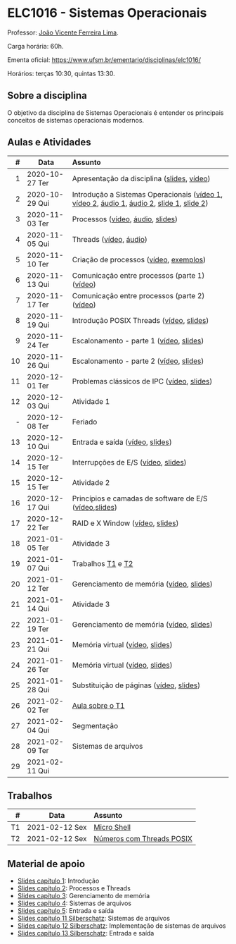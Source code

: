 # ELC1016 - Sistemas Operacionais

Professor: [João Vicente Ferreira Lima](http://www.inf.ufsm.br/~jvlima).

Carga horária: 60h.

Ementa oficial: https://www.ufsm.br/ementario/disciplinas/elc1016/

Horários: terças 10:30, quintas 13:30.

## Sobre a disciplina

O objetivo da disciplina de Sistemas Operacionais é entender os principais conceitos de sistemas operacionais modernos.

## Aulas e Atividades

|  # | Data             | Assunto          |
|---:|------------------|:-----------------|
|  1 | 2020-10-27 Ter   | Apresentação da disciplina ([slides](https://docs.google.com/presentation/d/1B6gwQ2h22Dl3I2bYY4zFY8JV4z8batjURPjUjsYTaHU/edit?usp=sharing), [vídeo](https://youtu.be/c1Ab_YXKn00))   | 
|  2 | 2020-10-29 Qui   | Introdução a Sistemas Operacionais ([vídeo 1](https://youtu.be/7KsHiozYhv4), [vídeo 2](https://youtu.be/DmxuID5tytE), [áudio 1](https://drive.google.com/file/d/1TKn-5udiXFnrsbpZvdwcxtR2AEj1Rly7/view?usp=sharing), [áudio 2](https://drive.google.com/file/d/1iuoUs5tFJGGppZKFrqYhiAFvOd9qIzmd/view?usp=sharing), [slide 1](https://drive.google.com/file/d/1BQPPeJmC0gmnA5f-5WTr5sE5s3Sq8nUt/view?usp=sharing), [slide 2](./aulas/02_introducao/1_introduction.pdf)) 
|  3 | 2020-11-03 Ter   |  Processos ([vídeo](https://youtu.be/3BqGeD5ikzM), [áudio](https://drive.google.com/file/d/17OYRc-YYKoUzHL9dyVCaYfCBcOwyefJw/view?usp=sharing), [slides](https://drive.google.com/file/d/1KoKli1WBU3kgKEERlRAZzZ_XNDRqa5BH/view?usp=sharing))
|  4 | 2020-11-05 Qui   | Threads ([vídeo](https://youtu.be/eePJ9G7YKN0), [áudio](https://drive.google.com/file/d/1FMir345C6eAhp3UziT86DAevhjbr0CtY/view?usp=sharing)) | 
|  5 | 2020-11-10 Ter   | Criação de processos ([vídeo](https://youtu.be/NZRuGDsEruA), [exemplos](./aulas/05_fork))         | 
|  6 | 2020-11-13 Qui   |  Comunicação entre processos (parte 1) ([vídeo](https://youtu.be/VAjdkpWYcA4)) | 
|  7 | 2020-11-17 Ter  | Comunicação entre processos (parte 2) ([vídeo](https://youtu.be/OQQd6BOuc1k))  | 
| 8 | 2020-11-19  Qui  | Introdução POSIX Threads ([vídeo](https://youtu.be/GAckKe92lUA), [slides](./aulas/08_pthreads/08_pthreads.pdf)) | 
| 9 | 2020-11-24 Ter   | Escalonamento - parte 1 ([vídeo](https://youtu.be/a5p_KUjEhYk), [slides](https://docs.google.com/presentation/d/1B6gwQ2h22Dl3I2bYY4zFY8JV4z8batjURPjUjsYTaHU/edit?usp=sharing)) | 
| 10 | 2020-11-26 Qui  | Escalonamento - parte 2 ([vídeo](https://youtu.be/Qg4VhzPIcJA), [slides](https://docs.google.com/presentation/d/1B6gwQ2h22Dl3I2bYY4zFY8JV4z8batjURPjUjsYTaHU/edit?usp=sharing))  | 
| 11 | 2020-12-01 Ter  | Problemas clássicos de IPC ([vídeo](https://youtu.be/20V2XFLaWyw), [slides](https://docs.google.com/presentation/d/1y6G3lx04uVuZBzJzoaDSH60DxcC0AuLOrSuaJfyrmSc/edit?usp=sharing)) | 
| 12 | 2020-12-03 Qui | Atividade 1 | 
| - | 2020-12-08 Ter | Feriado | 
| 13 | 2020-12-10 Qui  | Entrada e saída   ([vídeo](https://youtu.be/6-D8Wx_895M), [slides](https://docs.google.com/presentation/d/1bQDEUq7O3ySu7_J9tYyOUYq1AxD97iQZL2bL0ARNaDs/edit?usp=sharing)) | 
| 14 | 2020-12-15 Ter  | Interrupções de E/S ([vídeo](https://youtu.be/_T-sdcfRIv0), [slides](https://docs.google.com/presentation/d/1jSJ_xUAboLDCGwuFQQcq_S9eKKKRgLBINLNyC1J0RG4/edit?usp=sharing)) | 
| 15 | 2020-12-15 Ter  | Atividade 2 | 
| 16 | 2020-12-17 Qui  | Princípios e camadas de software de E/S ([vídeo](https://youtu.be/h1q97QAl0vA),[slides](https://docs.google.com/presentation/d/1te_bXQtKDtMnx-qga0QySiU7Jz1dHbPlM6yVDA5vCOg/edit?usp=sharing)) | 
| 17 | 2020-12-22 Ter  | RAID e X Window ([vídeo](https://youtu.be/0aLqeUT8oJ0), [slides](https://docs.google.com/presentation/d/1-ipoK_3JfJamJXkJ-L-m-Nn26UF1kiurZdOIeVSJgJQ/edit?usp=sharing)) |
| 18 | 2021-01-05 Ter  | Atividade 3 |
| 19 | 2021-01-07 Qui  | Trabalhos [T1](./trabalhos/T1) e [T2](./trabalhos/T2)        | 
| 20 | 2021-01-12 Ter  | Gerenciamento de memória  ([vídeo](https://youtu.be/MYZ08M17ksU), [slides](https://docs.google.com/presentation/d/1u8HyH1hUi5iYes5QxiLOrQVcNbhxBmiEXWz5GDbVem4/edit?usp=sharing))       |   
| 21 | 2021-01-14 Qui  | Atividade 3 |   
| 22 | 2021-01-19 Ter  | Gerenciamento de memória ([vídeo](https://youtu.be/9TxkWgpwXB4), [slides](https://docs.google.com/presentation/d/1-rS5JEVLA4z1ywGy5_TyXMDF0sDpvEd96JIlKqxCvDs/edit?usp=sharing))     |   
| 23 | 2021-01-21 Qui  | Memória virtual ([vídeo](https://youtu.be/iK_1B1Htbj4), [slides](https://docs.google.com/presentation/d/1bZyBlR47PRUsZnrYZKD_zJOKd_7JqP9-kD5I50z6Q1k/edit?usp=sharing))    |   
| 24 | 2021-01-26 Ter  | Memória virtual ([vídeo](https://youtu.be/haISlBrd6iU), [slides](https://docs.google.com/presentation/d/1mu-fph4_vj-sjvs44oiDspwe-aj5pahrEJ51veTT_fg/edit?usp=sharing))        |   
| 25 | 2021-01-28 Qui  | Substituição de páginas ([vídeo](https://youtu.be/rKhVRi-qFbA), [slides](https://docs.google.com/presentation/d/1XZ_RXnHiUDVq7f4fh0sf_Xc2gUiKlcL7XPo-O_lEQRQ/edit?usp=sharing))           |   
| 26 | 2021-02-02 Ter  | [Aula sobre o T1](https://youtu.be/leTMtRsAuR8) |   
| 27 | 2021-02-04 Qui  | Segmentação            |   
| 28 | 2021-02-09 Ter  | Sistemas de arquivos             |   
| 29 | 2021-02-11 Qui  |             |   



## Trabalhos

|  # | Data             | Assunto          |
|---:|------------------|:-----------------|
| T1 | 2021-02-12 Sex   | [Micro Shell](./trabalhos/T1) |   
| T2 | 2021-02-12 Sex   | [Números com Threads POSIX](./trabalhos/T2) |   

## Material de apoio

- [Slides capítulo 1](https://drive.google.com/file/d/1BQPPeJmC0gmnA5f-5WTr5sE5s3Sq8nUt/view?usp=sharing): Introdução
- [Slides capítulo 2](https://drive.google.com/file/d/1KoKli1WBU3kgKEERlRAZzZ_XNDRqa5BH/view?usp=sharing): Processos e Threads
- [Slides capítulo 3](https://drive.google.com/file/d/1iSH2DhJNBZ_tV6JtFrHQS4n3s3vFKHyL/view?usp=sharing): Gerenciamento de memória
- [Slides capítulo 4](https://drive.google.com/file/d/1XmX95IFH7D4HWaguTZauQpNFryhk-lqA/view?usp=sharing): Sistemas de arquivos
- [Slides capítulo 5](https://drive.google.com/file/d/1RPJk9OhxFDr_X3qtJ9AjnYETPCwzgXCP/view?usp=sharing): Entrada e saída
- [Slides capítulo 11 Silberschatz](https://drive.google.com/file/d/1udKscXJOB5hMDhqYBYy1foB5Yioyru-b/view?usp=sharing): Sistemas de arquivos
- [Slides capítulo 12 Silberschatz](https://drive.google.com/file/d/1vL4Imp_ft9uRjMJJoHqGIck_3FbniFjo/view?usp=sharing): Implementação de sistemas de arquivos
- [Slides capítulo 13 Silberschatz](https://drive.google.com/file/d/1qzw-pBHNdu0yEqV4txA9hibB5XwfU7Ar/view?usp=sharing): Entrada e saída